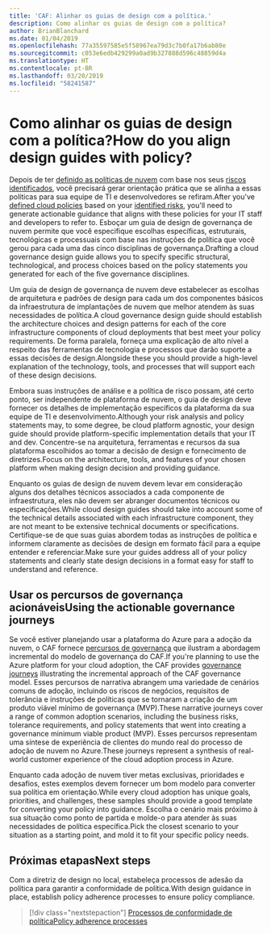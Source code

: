 ```yaml
---
title: 'CAF: Alinhar os guias de design com a política.'
description: Como alinhar os guias de design com a política?
author: BrianBlanchard
ms.date: 01/04/2019
ms.openlocfilehash: 77a35597585e5f58967ea79d3c7b0fa17b6ab80e
ms.sourcegitcommit: c053e6edb429299a0ad9b327888d596c48859d4a
ms.translationtype: HT
ms.contentlocale: pt-BR
ms.lasthandoff: 03/20/2019
ms.locfileid: "58241587"
---
```

<!---
I've established policies. How to help developers adopt these policies?
Draft an architecture design guide.

[Aspirational statement] If you're using Azure, you can use one of ours as a starting point. The choose one of the following 6 as a starting point and mold it to fit your policies.
--->

<!-- markdownlint-disable MD026 -->

# <a name="how-do-you-align-design-guides-with-policy"></a><span data-ttu-id="6e5a2-103">Como alinhar os guias de design com a política?</span><span class="sxs-lookup"><span data-stu-id="6e5a2-103">How do you align design guides with policy?</span></span>

<span data-ttu-id="6e5a2-104">Depois de ter [definido as políticas de nuvem](define-policy.md) com base nos seus [riscos identificados](understanding-business-risk.md), você precisará gerar orientação prática que se alinha a essas políticas para sua equipe de TI e desenvolvedores se refiram.</span><span class="sxs-lookup"><span data-stu-id="6e5a2-104">After you've [defined cloud policies](define-policy.md) based on your [identified risks](understanding-business-risk.md), you'll need to generate actionable guidance that aligns with these policies for your IT staff and developers to refer to.</span></span> <span data-ttu-id="6e5a2-105">Esboçar um guia de design de governança de nuvem permite que você especifique escolhas específicas, estruturais, tecnológicas e processuais com base nas instruções de política que você gerou para cada uma das cinco disciplinas de governança.</span><span class="sxs-lookup"><span data-stu-id="6e5a2-105">Drafting a cloud governance design guide allows you to specify specific structural, technological, and process choices based on the policy statements you generated for each of the five governance disciplines.</span></span>

<span data-ttu-id="6e5a2-106">Um guia de design de governança de nuvem deve estabelecer as escolhas de arquitetura e padrões de design para cada um dos componentes básicos da infraestrutura de implantações de nuvem que melhor atendem às suas necessidades de política.</span><span class="sxs-lookup"><span data-stu-id="6e5a2-106">A cloud governance design guide should establish the architecture choices and design patterns for each of the core infrastructure components of cloud deployments that best meet your policy requirements.</span></span> <span data-ttu-id="6e5a2-107">De forma paralela, forneça uma explicação de alto nível a respeito das ferramentas de tecnologia e processos que darão suporte a essas decisões de design.</span><span class="sxs-lookup"><span data-stu-id="6e5a2-107">Alongside these you should provide a high-level explanation of the technology, tools, and processes that will support each of these design decisions.</span></span>

<span data-ttu-id="6e5a2-108">Embora suas instruções de análise e a política de risco possam, até certo ponto, ser independente de plataforma de nuvem, o guia de design deve fornecer os detalhes de implementação específicos da plataforma da sua equipe de TI e desenvolvimento.</span><span class="sxs-lookup"><span data-stu-id="6e5a2-108">Although your risk analysis and policy statements may, to some degree, be cloud platform agnostic, your design guide should provide platform-specific implementation details that your IT and dev.</span></span> <span data-ttu-id="6e5a2-109">Concentre-se na arquitetura, ferramentas e recursos da sua plataforma escolhidos ao tomar a decisão de design e fornecimento de diretrizes.</span><span class="sxs-lookup"><span data-stu-id="6e5a2-109">Focus on the architecture, tools, and features of your chosen platform when making design decision and providing guidance.</span></span>

<span data-ttu-id="6e5a2-110">Enquanto os guias de design de nuvem devem levar em consideração alguns dos detalhes técnicos associados a cada componente de infraestrutura, eles não devem ser abranger documentos técnicos ou especificações.</span><span class="sxs-lookup"><span data-stu-id="6e5a2-110">While cloud design guides should take into account some of the technical details associated with each infrastructure component, they are not meant to be extensive technical documents or specifications.</span></span> <span data-ttu-id="6e5a2-111">Certifique-se de que suas guias abordem todas as instruções de política e informem claramente as decisões de design em formato fácil para a equipe entender e referenciar.</span><span class="sxs-lookup"><span data-stu-id="6e5a2-111">Make sure your guides address all of your policy statements and clearly state design decisions in a format easy for staff to understand and reference.</span></span>

<!-- markdownlint-enable MD033 -->

## <a name="using-the-actionable-governance-journeys"></a><span data-ttu-id="6e5a2-112">Usar os percursos de governança acionáveis</span><span class="sxs-lookup"><span data-stu-id="6e5a2-112">Using the actionable governance journeys</span></span>

<span data-ttu-id="6e5a2-113">Se você estiver planejando usar a plataforma do Azure para a adoção da nuvem, o CAF fornece [percursos de governança](../journeys/overview.md) que ilustram a abordagem incremental do modelo de governança do CAF.</span><span class="sxs-lookup"><span data-stu-id="6e5a2-113">If you're planning to use the Azure platform for your cloud adoption, the CAF provides [governance journeys](../journeys/overview.md) illustrating the incremental approach of the CAF governance model.</span></span> <span data-ttu-id="6e5a2-114">Esses percursos de narrativa abrangem uma variedade de cenários comuns de adoção, incluindo os riscos de negócios, requisitos de tolerância e instruções de políticas que se tornaram a criação de um produto viável mínimo de governança (MVP).</span><span class="sxs-lookup"><span data-stu-id="6e5a2-114">These narrative journeys cover a range of common adoption scenarios, including the business risks, tolerance requirements, and policy statements that went into creating a governance minimum viable product (MVP).</span></span> <span data-ttu-id="6e5a2-115">Esses percursos representam uma síntese de experiência de clientes do mundo real do processo de adoção de nuvem no Azure.</span><span class="sxs-lookup"><span data-stu-id="6e5a2-115">These journeys represent a synthesis of real-world customer experience of the cloud adoption process in Azure.</span></span>

<span data-ttu-id="6e5a2-116">Enquanto cada adoção de nuvem tiver metas exclusivas, prioridades e desafios, estes exemplos devem fornecer um bom modelo para converter sua política em orientação.</span><span class="sxs-lookup"><span data-stu-id="6e5a2-116">While every cloud adoption has unique goals, priorities, and challenges, these samples should provide a good template for converting your policy into guidance.</span></span> <span data-ttu-id="6e5a2-117">Escolha o cenário mais próximo à sua situação como ponto de partida e molde-o para atender às suas necessidades de política específica.</span><span class="sxs-lookup"><span data-stu-id="6e5a2-117">Pick the closest scenario to your situation as a starting point, and mold it to fit your specific policy needs.</span></span>

## <a name="next-steps"></a><span data-ttu-id="6e5a2-118">Próximas etapas</span><span class="sxs-lookup"><span data-stu-id="6e5a2-118">Next steps</span></span>

<span data-ttu-id="6e5a2-119">Com a diretriz de design no local, estabeleça processos de adesão da política para garantir a conformidade de política.</span><span class="sxs-lookup"><span data-stu-id="6e5a2-119">With design guidance in place, establish policy adherence processes to ensure policy compliance.</span></span>

> [!div class="nextstepaction"]
> [<span data-ttu-id="6e5a2-120">Processos de conformidade de política</span><span class="sxs-lookup"><span data-stu-id="6e5a2-120">Policy adherence processes</span></span>](processes.md)